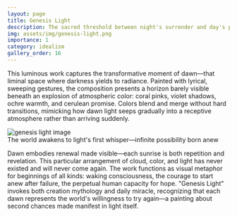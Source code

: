 ```yaml
---
layout: page
title: Genesis Light
description: The sacred threshold between night's surrender and day's promise
img: assets/img/genesis-light.png
importance: 1
category: idealism
gallery_order: 16
---
```

This luminous work captures the transformative moment of dawn—that liminal space where darkness yields to radiance. Painted with lyrical, sweeping gestures, the composition presents a horizon barely visible beneath an explosion of atmospheric color: coral pinks, violet shadows, ochre warmth, and cerulean promise. Colors blend and merge without hard transitions, mimicking how dawn light seeps gradually into a receptive atmosphere rather than arriving suddenly.

<div class="row">
    <div class="col-sm mt-3 mt-md-0">
        <img src="{{ '/assets/img/genesis-light.png' | relative_url }}" alt="genesis light image" class="img-fluid rounded z-depth-1">
    </div>
</div>
<div class="caption">
    The world awakens to light's first whisper—infinite possibility born anew
</div>

Dawn embodies renewal made visible—each sunrise is both repetition and revelation. This particular arrangement of cloud, color, and light has never existed and will never come again. The work functions as visual metaphor for beginnings of all kinds: waking consciousness, the courage to start anew after failure, the perpetual human capacity for hope. "Genesis Light" invokes both creation mythology and daily miracle, recognizing that each dawn represents the world's willingness to try again—a painting about second chances made manifest in light itself.
